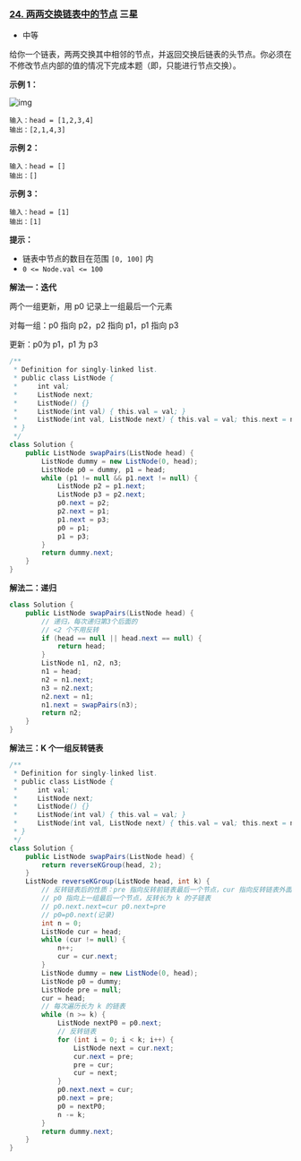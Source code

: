 ### [24. 两两交换链表中的节点](https://leetcode.cn/problems/swap-nodes-in-pairs/) 三星

- 中等

给你一个链表，两两交换其中相邻的节点，并返回交换后链表的头节点。你必须在不修改节点内部的值的情况下完成本题（即，只能进行节点交换）。

 

**示例 1：**

![img](https://assets.leetcode.com/uploads/2020/10/03/swap_ex1.jpg)

```
输入：head = [1,2,3,4]
输出：[2,1,4,3]
```

**示例 2：**

```
输入：head = []
输出：[]
```

**示例 3：**

```
输入：head = [1]
输出：[1]
```

 

**提示：**

- 链表中节点的数目在范围 `[0, 100]` 内
- `0 <= Node.val <= 100`



**解法一：迭代**

两个一组更新，用 p0 记录上一组最后一个元素

对每一组：p0 指向 p2，p2 指向 p1，p1 指向 p3

更新：p0为 p1，p1 为 p3

```java
/**
 * Definition for singly-linked list.
 * public class ListNode {
 *     int val;
 *     ListNode next;
 *     ListNode() {}
 *     ListNode(int val) { this.val = val; }
 *     ListNode(int val, ListNode next) { this.val = val; this.next = next; }
 * }
 */
class Solution {
    public ListNode swapPairs(ListNode head) {
        ListNode dummy = new ListNode(0, head);
        ListNode p0 = dummy, p1 = head;
        while (p1 != null && p1.next != null) {
            ListNode p2 = p1.next;
            ListNode p3 = p2.next;
            p0.next = p2;
            p2.next = p1;
            p1.next = p3;
            p0 = p1;
            p1 = p3;
        }
        return dummy.next;
    }
}
```

**解法二：递归**

```java
class Solution {
    public ListNode swapPairs(ListNode head) {
        // 递归，每次递归第3个后面的
        // <2 个不用反转
        if (head == null || head.next == null) {
            return head;
        }
        ListNode n1, n2, n3;
        n1 = head;
        n2 = n1.next;
        n3 = n2.next;
        n2.next = n1;
        n1.next = swapPairs(n3);
        return n2;
    }
}
```

**解法三：K 个一组反转链表**

```java
/**
 * Definition for singly-linked list.
 * public class ListNode {
 *     int val;
 *     ListNode next;
 *     ListNode() {}
 *     ListNode(int val) { this.val = val; }
 *     ListNode(int val, ListNode next) { this.val = val; this.next = next; }
 * }
 */
class Solution {
    public ListNode swapPairs(ListNode head) {
        return reverseKGroup(head, 2);
    }
    ListNode reverseKGroup(ListNode head, int k) {
        // 反转链表后的性质：pre 指向反转前链表最后一个节点，cur 指向反转链表外面的一个节点
        // p0 指向上一组最后一个节点，反转长为 k 的子链表
        // p0.next.next=cur p0.next=pre
        // p0=p0.next(记录)
        int n = 0;
        ListNode cur = head;
        while (cur != null) {
            n++;
            cur = cur.next;
        }
        ListNode dummy = new ListNode(0, head);
        ListNode p0 = dummy;
        ListNode pre = null;
        cur = head;
        // 每次遍历长为 k 的链表
        while (n >= k) {
            ListNode nextP0 = p0.next;
            // 反转链表
            for (int i = 0; i < k; i++) {
                ListNode next = cur.next;
                cur.next = pre;
                pre = cur;
                cur = next;
            }
            p0.next.next = cur;
            p0.next = pre;
            p0 = nextP0;
            n -= k;
        }
        return dummy.next;
    }
}
```

